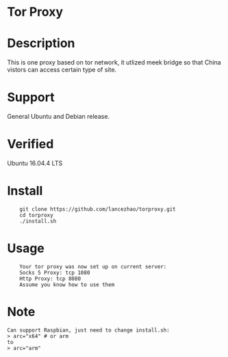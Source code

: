 Tor Proxy  
====

# Description
This is one proxy based on tor network, it utlized meek bridge so that China vistors can access certain type of site.

# Support
General Ubuntu and Debian release.

# Verified
Ubuntu 16.04.4 LTS

# Install
        git clone https://github.com/lancezhao/torproxy.git
        cd torproxy
        ./install.sh

# Usage
        Your tor proxy was now set up on current server:
        Socks 5 Proxy: tcp 1080
        Http Proxy: tcp 8080
        Assume you know how to use them

# Note
    Can support Raspbian, just need to change install.sh:
    > arc="x64" # or arm
    to
    > arc="arm"
